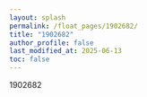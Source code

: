 ```yaml
---
layout: splash
permalink: /float_pages/1902682/
title: "1902682"
author_profile: false
last_modified_at: 2025-06-13
toc: false
---
```

 
1902682

